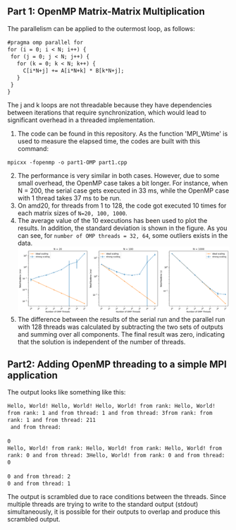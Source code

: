 ## Part 1: OpenMP Matrix-Matrix Multiplication
The parallelism can be applied to the outermost loop, as follows:
 ```
 #pragma omp parallel for
for (i = 0; i < N; i++) {
  for (j = 0; j < N; j++) {
    for (k = 0; k < N; k++) {
      C[i*N+j] += A[i*N+k] * B[k*N+j];
    }
  }
}
 ```
 The j and k loops are not threadable because they have dependencies between iterations that require synchronization, which would lead to significant overhead in a threaded implementation.

  1. The code can be found in this repository. As the function 'MPI_Wtime' is used to measure the elapsed time, the codes are built with this command:
  ```
  mpicxx -fopenmp -o part1-OMP part1.cpp
  ```
  2. The performance is very similar in both cases. However, due to some small overhead, the OpenMP case takes a bit longer. For instance, when N = 200, the serial case gets executed in 33 ms, while the OpenMP case with 1 thread takes 37 ms to be run.
  3. On amd20, for threads from 1 to 128, the code got executed 10 times for each matrix sizes of `N=20, 100, 1000`.
  4. The average value of the 10 executions has been used to plot the results. In addition, the standard deviation is shown in the figure. As you can see, for `number of OMP threads = 32, 64`, some outliers exists in the data.
  ![4](Figures/part1.png)
  5. The difference between the results of the serial run and the parallel run with 128 threads was calculated by subtracting the two sets of outputs and summing over all components. The final result was zero, indicating that the solution is independent of the number of threads.
  
## Part2: Adding OpenMP threading to a simple MPI application
The output looks like something like this:
```
Hello, World! Hello, World! Hello, World! from rank: Hello, World! from rank: 1 and from thread: 1 and from thread: 3from rank: from rank: 1 and from thread: 211
 and from thread: 

0
Hello, World! from rank: Hello, World! from rank: Hello, World! from rank: 0 and from thread: 3Hello, World! from rank: 0 and from thread: 0

0 and from thread: 2
0 and from thread: 1
```
The output is scrambled due to race conditions between the threads. Since multiple threads are trying to write to the standard output (stdout) simultaneously, it is possible for their outputs to overlap and produce this scrambled output.
